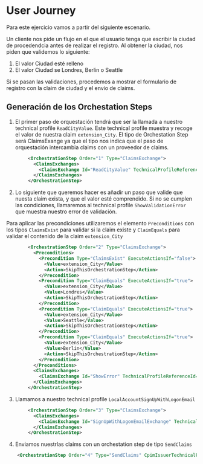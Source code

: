 # User Journey

Para este ejercicio vamos a partir del siguiente escenario.

Un cliente nos pide un flujo en el que el usuario tenga que escribir la ciudad de procedendcia antes de realizar el registro.
Al obtener la ciudad, nos piden que validemos lo siguiente:

1. El valor Ciudad esté relleno
2. El valor Ciudad se Londres, Berlin o Seattle

Si se pasan las validaciones, procedemos a mostrar el formulario de registro con la claim de ciudad y el envío de claims.


## Generación de los Orchestation Steps

1. El primer paso de orquestación tendrá que ser la llamada a nuestro technical profile `ReadCityValue`. Este technical profile muestra y recoge el valor de nuestra claim `extension_City`. El tipo de Orchestation Step será ClaimsExange ya que el tipo nos indica que el paso de orquestación intercambia claims con un proveedor de claims.

```xml
        <OrchestrationStep Order="1" Type="ClaimsExchange">
          <ClaimsExchanges>
            <ClaimsExchange Id="ReadCityValue" TechnicalProfileReferenceId="ReadCityValue" />
          </ClaimsExchanges>
        </OrchestrationStep>
```


2. Lo siguiente que queremos hacer es añadir un paso que valide que nuesta claim exista, y que el valor esté comprendido. Si no se cumplen las condiciones, llamaremos al technical profile `ShowValidationError` que muestra nuestro error de validación.

Para aplicar las precondiciones utilizaremos el elemento `Preconditions` con los tipos `ClaimsExist` para validar si la claim existe y `ClaimEquals` para validar el contenido de la claim `extension_City`

```xml
        <OrchestrationStep Order="2" Type="ClaimsExchange">
          <Preconditions>
            <Precondition Type="ClaimsExist" ExecuteActionsIf="false">
              <Value>extension_City</Value>
              <Action>SkipThisOrchestrationStep</Action>
            </Precondition>
            <Precondition Type="ClaimEquals" ExecuteActionsIf="true">
              <Value>extension_City</Value>
              <Value>Londres</Value>
              <Action>SkipThisOrchestrationStep</Action>
            </Precondition>
            <Precondition Type="ClaimEquals" ExecuteActionsIf="true">
              <Value>extension_City</Value>
              <Value>Seattle</Value>
              <Action>SkipThisOrchestrationStep</Action>
            </Precondition>
            <Precondition Type="ClaimEquals" ExecuteActionsIf="true">
              <Value>extension_City</Value>
              <Value>Berlin</Value>
              <Action>SkipThisOrchestrationStep</Action>
            </Precondition>
          </Preconditions>
          <ClaimsExchanges>
            <ClaimsExchange Id="ShowError" TechnicalProfileReferenceId="ShowValidationError" />
          </ClaimsExchanges>
        </OrchestrationStep>
```

3. Llamamos a nuestro technical profile `LocalAccountSignUpWithLogonEmail`

```xml
        <OrchestrationStep Order="3" Type="ClaimsExchange">
          <ClaimsExchanges>
            <ClaimsExchange Id="SignUpWithLogonEmailExchange" TechnicalProfileReferenceId="LocalAccountSignUpWithLogonEmail" />
          </ClaimsExchanges>
        </OrchestrationStep>
```

4. Enviamos nuestrlas claims con un orchestation step de tipo `SendClaims`

```xml
    <OrchestrationStep Order="4" Type="SendClaims" CpimIssuerTechnicalProfileReferenceId="JwtIssuer" />
```